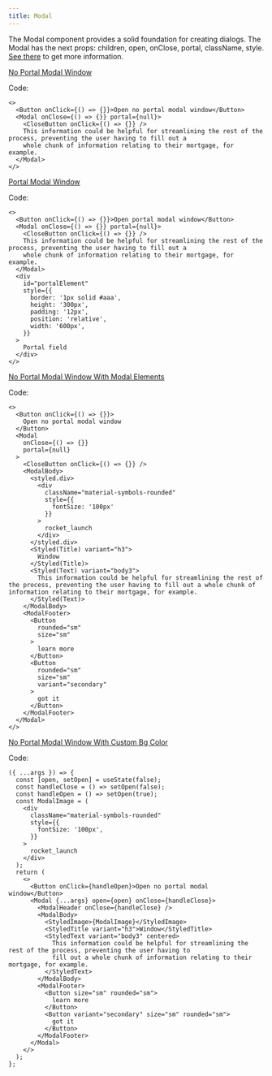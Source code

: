 ```yaml
---
title: Modal
---
```


The Modal component provides a solid foundation for creating dialogs.
The Modal has the next props: children, open, onClose, portal, className, style. [See there](/?path=/docs/core-modal-modal--docs) to get more information.

[No Portal Modal Window](/?path=/story/core-modal-modal--no-portal-modal-window)

Code:

```tsx
<>
  <Button onClick={() => {}}>Open no portal modal window</Button>
  <Modal onClose={() => {}} portal={null}>
    <CloseButton onClick={() => {}} />
    This information could be helpful for streamlining the rest of the process, preventing the user having to fill out a
    whole chunk of information relating to their mortgage, for example.
  </Modal>
</>
```

[Portal Modal Window](/?path=/story/core-modal-modal--portal-modal-window)

Code:

```tsx
<>
  <Button onClick={() => {}}>Open portal modal window</Button>
  <Modal onClose={() => {}} portal={null}>
    <CloseButton onClick={() => {}} />
    This information could be helpful for streamlining the rest of the process, preventing the user having to fill out a
    whole chunk of information relating to their mortgage, for example.
  </Modal>
  <div
    id="portalElement"
    style={{
      border: '1px solid #aaa',
      height: '300px',
      padding: '12px',
      position: 'relative',
      width: '600px',
    }}
  >
    Portal field
  </div>
</>
```

[No Portal Modal Window With Modal Elements](/?path=/story/core-modal-modal--no-portal-modal-window-with-modal-elements)

Code:

```tsx
<>
  <Button onClick={() => {}}>
    Open no portal modal window
  </Button>
  <Modal
    onClose={() => {}}
    portal={null}
  >
    <CloseButton onClick={() => {}} />
    <ModalBody>
      <styled.div>
        <div
          className="material-symbols-rounded"
          style={{
            fontSize: '100px'
          }}
        >
          rocket_launch
        </div>
      </styled.div>
      <Styled(Title) variant="h3">
        Window
      </Styled(Title)>
      <Styled(Text) variant="body3">
        This information could be helpful for streamlining the rest of the process, preventing the user having to fill out a whole chunk of information relating to their mortgage, for example.
      </Styled(Text)>
    </ModalBody>
    <ModalFooter>
      <Button
        rounded="sm"
        size="sm"
      >
        learn more
      </Button>
      <Button
        rounded="sm"
        size="sm"
        variant="secondary"
      >
        got it
      </Button>
    </ModalFooter>
  </Modal>
</>
```

[No Portal Modal Window With Custom Bg Color](/?path=/story/core-modal-modal--no-portal-modal-window-with-custom-bg-color)

Code:

```tsx
({ ...args }) => {
  const [open, setOpen] = useState(false);
  const handleClose = () => setOpen(false);
  const handleOpen = () => setOpen(true);
  const ModalImage = (
    <div
      className="material-symbols-rounded"
      style={{
        fontSize: '100px',
      }}
    >
      rocket_launch
    </div>
  );
  return (
    <>
      <Button onClick={handleOpen}>Open no portal modal window</Button>
      <Modal {...args} open={open} onClose={handleClose}>
        <ModalHeader onClose={handleClose} />
        <ModalBody>
          <StyledImage>{ModalImage}</StyledImage>
          <StyledTitle variant="h3">Window</StyledTitle>
          <StyledText variant="body3" centered>
            This information could be helpful for streamlining the rest of the process, preventing the user having to
            fill out a whole chunk of information relating to their mortgage, for example.
          </StyledText>
        </ModalBody>
        <ModalFooter>
          <Button size="sm" rounded="sm">
            learn more
          </Button>
          <Button variant="secondary" size="sm" rounded="sm">
            got it
          </Button>
        </ModalFooter>
      </Modal>
    </>
  );
};
```
